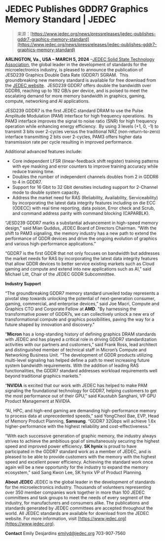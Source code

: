 <!--yml
category: 未分类
date: 2024-05-27 14:37:31
-->

# JEDEC Publishes GDDR7 Graphics Memory Standard | JEDEC

> 来源：[https://www.jedec.org/news/pressreleases/jedec-publishes-gddr7-graphics-memory-standard](https://www.jedec.org/news/pressreleases/jedec-publishes-gddr7-graphics-memory-standard)

**ARLINGTON, Va., USA – MARCH 5, 2024** –[JEDEC Solid State Technology Association](https://www.jedec.org), the global leader in the development of standards for the microelectronics industry, is pleased to announce the publication of JESD239 Graphics Double Data Rate (GDDR7) SGRAM.  This groundbreaking new memory standard is available for free download from the [JEDEC website](https://www.jedec.org/standards-documents/docs/jesd239).  JESD239 GDDR7 offers double the bandwidth over GDDR6, reaching up to 192 GB/s per device, and is poised to meet the escalating demand for more memory bandwidth in graphics, gaming, compute, networking and AI applications.

JESD239 GDDR7 is the first JEDEC standard DRAM to use the Pulse Amplitude Modulation (PAM) interface for high frequency operations.  Its PAM3 interface improves the signal to noise ratio (SNR) for high frequency operation while enhancing energy efficiency.  By using 3 levels (+1, 0, -1) to transmit 3 bits over 2-cycles versus the traditional NRZ (non-return-to-zero) interface transmitting 2 bits over 2-cycles, PAM3 offers higher data transmission rate per cycle resulting in improved performance.

Additional advanced features include:

*   Core independent LFSR (linear-feedback shift register) training patterns with eye masking and error counters to improve training accuracy while reduce training time.
*   Doubles the number of independent channels doubles from 2 in GDDR6 to 4 in GDDR7.
*   Support for 16 Gbit to 32 Gbit densities including support for 2-Channel mode to double system capacity.
*   Address the market need for RAS (Reliability, Availability, Serviceability) by incorporating the latest data integrity features including on die ECC (ODECC) with real time reporting, data poison, Error check and Scrub, and command address parity with command blocking (CAPARBLK).

“JESD239 GDDR7 marks a substantial advancement in high-speed memory design,” said Mian Quddus, JEDEC Board of Directors Chairman. “With the shift to PAM3 signaling, the memory industry has a new path to extend the performance of GDDR devices and drive the ongoing evolution of graphics and various high-performance applications.”

“GDDR7 is the first GDDR that not only focuses on bandwidth but addresses the market needs for RAS by incorporating the latest data integrity features that allow GDDR devices to better service existing markets such as Cloud gaming and compute and extend into new applications such as AI,” said Michael Litt, Chair of the JEDEC GDDR Subcommittee.

**Industry Support**

“The groundbreaking GDDR7 memory standard unveiled today represents a pivotal step towards unlocking the potential of next-generation consumer, gaming, commercial, and enterprise devices,” said Joe Macri, Compute and Graphics CTO and Corporate Fellow at **AMD**. "By harnessing the transformative power of GDDR7s, we can collectively unlock a new era of transformational compute and graphics possibilities, paving the way for a future shaped by innovation and discovery."

“**Micron** has a long-standing history of defining graphics DRAM standards with JEDEC and has played a critical role in driving GDDR7 standardization activities with our partners and customers,” said Frank Ross, lead architect and distinguished member of technical staff in Micron’s Compute and Networking Business Unit. “The development of GDDR products utilizing multi-level signaling has helped define a path to meet increasing future system bandwidth requirements. With the addition of leading RAS functionalities, the GDDR7 standard addresses workload requirements well beyond traditional graphics markets.”

“**NVIDIA** is excited that our work with JEDEC has helped to make PAM signaling the foundational technology for GDDR7, helping customers to get the most performance out of their GPU,” said Kaustubh Sanghani, VP GPU Product Management at NVIDIA.

“AI, HPC, and high-end gaming are demanding high-performance memory to process data at unprecedented speeds,” said YongCheol Bae, EVP, Head of Memory Product Planning, **Samsung**. “GDDR7 32Gbps will achieve 1.6x higher-performance with the highest reliability and cost-effectiveness.”

“With each successive generation of graphic memory, the industry always strives to achieve the ambitious goal of simultaneously securing the highest speed and improved power efficiency. **SK hynix** is proud to have participated in the GDDR7 standard work as a member of JEDEC, and is pleased to be able to provide customers with the memory with the highest speed and excellent power efficiency. Achieving the standard work once again will be a new opportunity for the industry to expand the memory ecosystem,” said Sang Kwon Lee, SK hynix VP of Product Planning.

**About JEDEC**
JEDEC is the global leader in the development of standards for the microelectronics industry. Thousands of volunteers representing over 350 member companies work together in more than 100 JEDEC committees and task groups to meet the needs of every segment of the industry, for manufacturers and consumers alike. The publications and standards generated by JEDEC committees are accepted throughout the world. All JEDEC standards are available for download from the JEDEC website. For more information, visit [https://www.jedec.org](https://www.jedec.org).

**Contact**
Emily Desjardins
[emilyd@jedec.org](mailto:emilyd@jedec.org)
703-907-7560

###